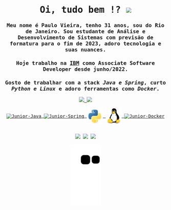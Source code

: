 <samp>

<h1 align="center">Oi, tudo bem !? <img src="https://media.giphy.com/media/hvRJCLFzcasrR4ia7z/giphy.gif" width="30px"></h1>


<h3 align="center">
  Meu nome é Paulo Vieira, tenho 31 anos, sou do Rio de Janeiro. Sou estudante de Análise e Desenvolvimento de Sistemas com previsão de formatura para o fim de 2023, adoro tecnologia e suas nuances.
</h3>
<h3 align="center">
  Hoje trabalho na <a href="https://www.ibm.com/br-pt" target="_blank">IBM</a> como Associate Software Developer desde junho/2022.
</h3>
<h3 align="center">
Gosto de trabalhar com a stack <em>Java e Spring</em>, curto <em>Python e Linux</em> e adoro ferramentas como <em>Docker</em>.
</h3>
<div align="center">
  <a href="https://github.com/vieirajunior-90">
  <img height="150em" src="https://github-readme-stats.vercel.app/api?username=vieirajunior-90&show_icons=true&theme=yeblu&include_all_commits=true&count_private=true"/>
  <img height="150em" src="https://github-readme-stats.vercel.app/api/top-langs/?username=vieirajunior-90&layout=compact&langs_count=7&theme=yeblu"/>
</div>
 
<div align="center">
  <div style="display: inline_block"><br>
   <img align="center" alt="Junior-Java" height="50" width="50" src="https://cdn.jsdelivr.net/gh/devicons/devicon/icons/java/java-original.svg">
    <img align="center" alt="Junior-Spring" height="50" width="50" src="https://cdn.jsdelivr.net/gh/devicons/devicon/icons/spring/spring-original.svg">
   <img align="center" alt="Junior-Python" height="50" width="50" src="https://raw.githubusercontent.com/devicons/devicon/master/icons/python/python-original.svg">
   <img align="center" alt="Junior-Linux" height="50" width="50" src="https://raw.githubusercontent.com/devicons/devicon/9f4f5cdb393299a81125eb5127929ea7bfe42889/icons/linux/linux-original.svg">
 <img align="center" alt="Junior-Docker" height="55" width="55" src="https://cdn.jsdelivr.net/gh/devicons/devicon/icons/docker/docker-original-wordmark.svg" />


</div>
  
##
  
<div>
  <a href="https://www.linkedin.com/in/paulocvieira/" target="_blank"><img src="https://img.shields.io/badge/-LinkedIn-%230077B5?style=for-the-badge&logo=linkedin&logoColor=white" target="_blank"></a>
  <a href = "mailto:junior.vieira.1990@gmail.com"><img src="https://img.shields.io/badge/-Gmail-%23333?style=for-the-badge&logo=gmail&logoColor=white" target="_blank"></a>
  <a href="https://www.instagram.com/juniorvieira_22/" target="_blank"><img src="https://img.shields.io/badge/-Instagram-%23E4405F?style=for-the-badge&logo=instagram&logoColor=white" target="_blank"></a>
  
 
  ![Snake animation](https://github.com/rafaballerini/rafaballerini/blob/output/github-contribution-grid-snake.svg)
 
</div>
</samp>


